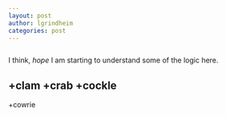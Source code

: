 ```yaml
---
layout: post
author: lgrindheim
categories: post
---
```



```###where I find out what a backtick does
```

I think, *hope* I am starting to understand some of the logic here.

+clam
+crab
+cockle
---------
+cowrie


